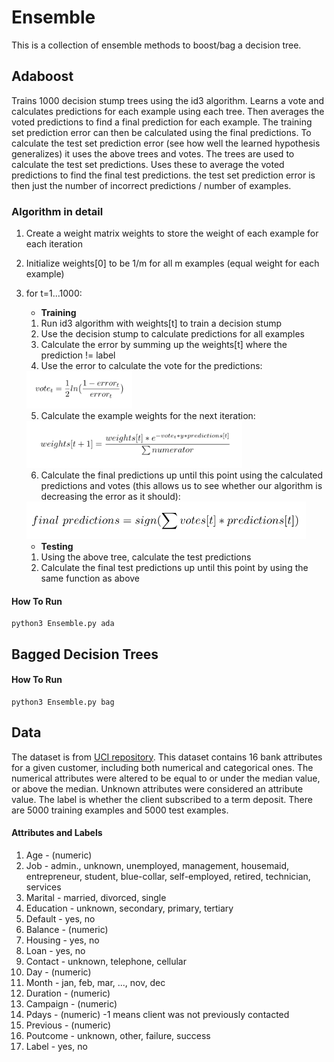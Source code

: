 # Ensemble
This is a collection of ensemble methods to boost/bag a decision tree.

## Adaboost
Trains 1000 decision stump trees using the id3 algorithm. Learns a vote and calculates predictions for each example using each tree. Then averages the voted predictions to find a final prediction for each example. The training set prediction error can then be calculated using the final predictions. To calculate the test set prediction error (see how well the learned hypothesis generalizes) it uses the above trees and votes. The trees are used to calculate the test set predictions. Uses these to average the voted predictions to find the final test predictions. the test set prediction error is then just the number of incorrect predictions / number of examples.

### Algorithm in detail
1. Create a weight matrix weights to store the weight of each example for each iteration
2. Initialize weights[0] to be 1/m for all m examples (equal weight for each example)
3. for t=1...1000: 
   * **Training**
   1. Run id3 algorithm with weights[t] to train a decision stump
   2. Use the decision stump to calculate predictions for all examples
   3. Calculate the error by summing up the weights[t] where the prediction != label
   4. Use the error to calculate the vote for the predictions: 
   <img src="https://github.com/solosoren/CS5350-MachineLearning/blob/master/EnsembleLearning/Images/Vote.png" height="60">  
   
   5. Calculate the example weights for the next iteration: 
   <img src="https://github.com/solosoren/CS5350-MachineLearning/blob/master/EnsembleLearning/Images/Weights.png" height="75">  
   
   6. Calculate the final predictions up until this point using the calculated predictions and votes (this allows us to see whether our algorithm is decreasing the error as it should): 
    <img src="https://github.com/solosoren/CS5350-MachineLearning/blob/master/EnsembleLearning/Images/Final_Predictions.png" height="60">
    
   * **Testing**
   1. Using the above tree, calculate the test predictions
   2. Calculate the final test predictions up until this point by using the same function as above


#### How To Run
```
python3 Ensemble.py ada
```

## Bagged Decision Trees

#### How To Run
```
python3 Ensemble.py bag
```

## Data
The dataset is from [UCI repository](https://archive.ics.uci.edu/ml/datasets/Bank+Marketing). This dataset contains 16 bank attributes for a given customer, including both numerical and categorical ones. The numerical attributes were altered to be equal to or under the median value, or above the median. Unknown attributes were considered an attribute value. The label is whether the client subscribed to a term deposit. There are 5000 training examples and 5000 test examples.
#### Attributes and Labels
1. Age - (numeric)
2. Job - admin., unknown, unemployed, management, housemaid, entrepreneur, student, blue-collar, self-employed, retired, technician, services
3. Marital - married, divorced, single
4. Education - unknown, secondary, primary, tertiary
5. Default - yes, no
6. Balance - (numeric)
7. Housing - yes, no
8. Loan - yes, no
9. Contact - unknown, telephone, cellular
10. Day - (numeric)
11. Month - jan, feb, mar, ..., nov, dec
12. Duration - (numeric)
13. Campaign - (numeric)
14. Pdays - (numeric) -1 means client was not previously contacted
15. Previous - (numeric)
16. Poutcome - unknown, other, failure, success
17. Label - yes, no
